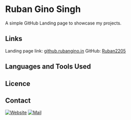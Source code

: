 # Ruban Gino Singh 

A simple GitHub Landing page to showcase my projects. 

## Links

Landing page link: [github.rubangino.in](github.rubangino.in)
GitHub: [Ruban2205](https://github.com/Ruban2205)

## Languages and Tools Used

## Licence


## Contact

[![Website](https://img.shields.io/badge/website-000000?style=for-the-badge&logo=About.me&logoColor=white)](https://rubangino.in/)
[![Mail](https://img.shields.io/badge/Gmail-D14836?style=for-the-badge&logo=gmail&logoColor=white)](mailto:info@rubangino.in)
